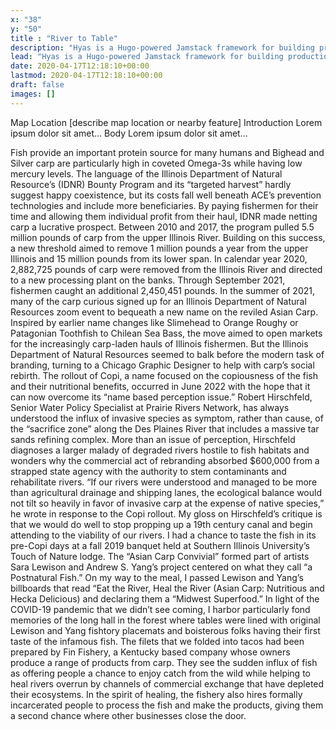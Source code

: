 ```yaml
---
x: "38"
y: "50"
title : "River to Table"
description: "Hyas is a Hugo-powered Jamstack framework for building production-ready websites faster."
lead: "Hyas is a Hugo-powered Jamstack framework for building production-ready websites faster."
date: 2020-04-17T12:18:10+00:00
lastmod: 2020-04-17T12:18:10+00:00
draft: false
images: []
---
```

Map Location
[describe map location or nearby feature]
Introduction
Lorem ipsum dolor sit amet…
Body
Lorem ipsum dolor sit amet…

Fish provide an important protein source for many humans and Bighead and Silver carp are particularly high in coveted Omega-3s while having low mercury levels.  The language of the Illinois Department of Natural Resource’s (IDNR) Bounty Program and its “targeted harvest” hardly suggest happy coexistence, but its costs fall well beneath ACE’s prevention technologies and include more beneficiaries.  By paying fishermen for their time and allowing them individual profit from their haul, IDNR made netting carp a lucrative prospect.  Between 2010 and 2017,  the program pulled 5.5 million pounds of carp from the upper Illinois River.  Building on this success, a new threshold aimed to remove 1 million pounds a year from the upper Illinois and 15 million pounds from its lower span.  In calendar year 2020, 2,882,725 pounds of carp were removed from the Illinois River and directed to a new processing plant on the banks. Through September 2021, fishermen caught an additional 2,450,451 pounds.
In the summer of 2021, many of the carp curious signed up for an Illinois Department of Natural Resources zoom event to bequeath a new name on the reviled Asian Carp.  Inspired by earlier name changes like Slimehead to Orange Roughy or Patagonian Toothfish to Chilean Sea Bass, the move aimed to open markets for the increasingly carp-laden hauls of Illinois fishermen.  But the Illinois Department of Natural Resources seemed to balk before the modern task of branding, turning to a Chicago Graphic Designer to help with carp’s social rebirth.  The rollout of Copi, a name focused on the copiousness of the fish and their nutritional benefits, occurred in June 2022
with the hope that it can now overcome its “name based perception issue.”
Robert Hirschfeld, Senior Water Policy Specialist at Prairie Rivers Network, has always understood the influx of invasive species as symptom, rather than cause, of the “sacrifice zone” along the Des Plaines River that includes a massive tar sands refining complex.  More than an issue of perception, Hirschfeld diagnoses a larger malady of degraded rivers hostile to fish habitats and wonders why the commercial act of rebranding absorbed $600,000 from a strapped state agency with the authority to stem contaminants and rehabilitate rivers.  “If our rivers were understood and managed to be more than agricultural drainage and shipping lanes, the ecological balance would not tilt so heavily in favor of invasive carp at the expense of native species,” he wrote in response to the Copi rollout. My gloss on Hirschfeld’s critique is that we would do well to stop propping up a 19th century canal and begin attending to the viability of our rivers.
I had a chance to taste the fish in its pre-Copi days at a fall 2019 banquet held at Southern Illinois University’s Touch of Nature lodge. The “Asian Carp Convivial” formed part of artists Sara Lewison and Andrew S. Yang’s project centered on what they call “a Postnatural Fish.” On my way to the meal, I passed Lewison and Yang’s billboards that read “Eat the River, Heal the River (Asian Carp: Nutritious and Hecka Delicious) and declaring them a “Midwest Superfood.”  In light of the COVID-19 pandemic that we didn’t see coming, I harbor particularly fond memories of the long hall in the forest where tables were lined with original Lewison and Yang fishtory placemats and boisterous folks having their first taste of the infamous fish.  The filets that we folded into tacos had been prepared by Fin Fishery, a Kentucky based company whose owners produce a range of products from carp.  They see the sudden influx of fish as offering people a chance to enjoy catch from the wild while helping to heal rivers overrun by channels of commercial exchange that have depleted their ecosystems.  In the spirit of healing, the fishery also hires formally incarcerated people to process the fish and make the products, giving them a second chance where other businesses close the door.
